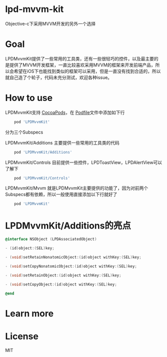 # lpd-mvvm-kit
Objective-c下采用MVVM开发的另外一个选择

# Goal

LPDMvvmKit提供了一些常用的工具类，还有一些很轻巧的控件，以及最主要的是提供了MVVM开发框架，一直比较喜欢采用MVVM的框架来开发前端产品，所以会希望在iOS下也能找到类似的框架可以采用，但是一直没有找到合适的，所以就自己造了个轮子，代码未充分测试，欢迎各种issue。

# How to use

LPDMvvmKit支持 [CocoaPods](http://cocoapods.org)，在 [Podfile](https://guides.cocoapods.org/using/the-podfile.html)文件中添加如下行

```ruby
	pod 'LPDMvvmKit'
```

分为三个Subspecs

LPDMvvmKit/Additions 主要提供一些常用的工具类的代码

```ruby
	pod 'LPDMvvmKit/Additions'
```

LPDMvvmKit/Controls 目前提供一些控件，LPDToastView，LPDAlertView可以了解下

```ruby
	pod 'LPDMvvmKit/Controls'
```

LPDMvvmKit/Mvvm 就是LPDMvvmKit主要提供的功能了，因为对前两个Subspecs都有依赖，所以一般使用直接添加以下行就好了

```ruby
	pod 'LPDMvvmKit'
```

# LPDMvvmKit/Additions的亮点

```objective-c
@interface NSObject (LPDAssociatedObject)

- (id)object:(SEL)key;

- (void)setRetainNonatomicObject:(id)object withKey:(SEL)key;

- (void)setCopyNonatomicObject:(id)object withKey:(SEL)key;

- (void)setRetainObject:(id)object withKey:(SEL)key;

- (void)setCopyObject:(id)object withKey:(SEL)key;

@end
```




# Learn more



# License

MIT
